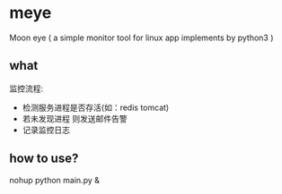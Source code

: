 # meye
Moon eye ( a simple monitor tool for linux app implements by python3 )

## what
监控流程:
- 检测服务进程是否存活(如：redis tomcat)
- 若未发现进程 则发送邮件告警
- 记录监控日志

## how to use?
nohup python main.py &



